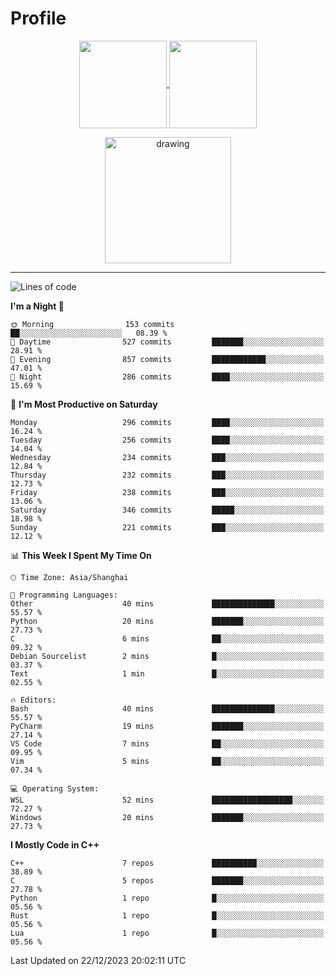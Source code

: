 # Profile

<p align="center">
  <a href="https://github.com/SourVoice">
    <img
      align="center"
      height="140em"
      src="https://github-readme-stats.vercel.app/api?username=SourVoice&show_icons=true&include_all_commits=true&count_private=true&theme=tokyonight"
    />
  </a>
  <a href="https://github.com/SourVoice">
    <img
      align="center"
      height="140em"
      src="https://github-readme-stats.vercel.app/api/top-langs/?username=SourVoice&show_icons=true&include_all_commits=true&count_private=true&layout=compact&theme=tokyonight"
    />
  </a>
</p>

<p align="center">
   <a href="https://github.com/SourVoice">
    <img
      align="center"
      height="202em"
      alt="drawing"
      src="https://activity-graph.herokuapp.com/graph?username=SourVoice&theme=react-dark"
    />
  </a>
</p>

---
<!--START_SECTION:waka-->
![Lines of code](https://img.shields.io/badge/From%20Hello%20World%20I%27ve%20Written-1.6%20million%20lines%20of%20code-blue)

**I'm a Night 🦉** 

```text
🌞 Morning                153 commits         ██░░░░░░░░░░░░░░░░░░░░░░░   08.39 % 
🌆 Daytime                527 commits         ███████░░░░░░░░░░░░░░░░░░   28.91 % 
🌃 Evening                857 commits         ████████████░░░░░░░░░░░░░   47.01 % 
🌙 Night                  286 commits         ████░░░░░░░░░░░░░░░░░░░░░   15.69 % 
```
📅 **I'm Most Productive on Saturday** 

```text
Monday                   296 commits         ████░░░░░░░░░░░░░░░░░░░░░   16.24 % 
Tuesday                  256 commits         ████░░░░░░░░░░░░░░░░░░░░░   14.04 % 
Wednesday                234 commits         ███░░░░░░░░░░░░░░░░░░░░░░   12.84 % 
Thursday                 232 commits         ███░░░░░░░░░░░░░░░░░░░░░░   12.73 % 
Friday                   238 commits         ███░░░░░░░░░░░░░░░░░░░░░░   13.06 % 
Saturday                 346 commits         █████░░░░░░░░░░░░░░░░░░░░   18.98 % 
Sunday                   221 commits         ███░░░░░░░░░░░░░░░░░░░░░░   12.12 % 
```


📊 **This Week I Spent My Time On** 

```text
🕑︎ Time Zone: Asia/Shanghai

💬 Programming Languages: 
Other                    40 mins             ██████████████░░░░░░░░░░░   55.57 % 
Python                   20 mins             ███████░░░░░░░░░░░░░░░░░░   27.73 % 
C                        6 mins              ██░░░░░░░░░░░░░░░░░░░░░░░   09.32 % 
Debian Sourcelist        2 mins              █░░░░░░░░░░░░░░░░░░░░░░░░   03.37 % 
Text                     1 min               █░░░░░░░░░░░░░░░░░░░░░░░░   02.55 % 

🔥 Editors: 
Bash                     40 mins             ██████████████░░░░░░░░░░░   55.57 % 
PyCharm                  19 mins             ███████░░░░░░░░░░░░░░░░░░   27.14 % 
VS Code                  7 mins              ██░░░░░░░░░░░░░░░░░░░░░░░   09.95 % 
Vim                      5 mins              ██░░░░░░░░░░░░░░░░░░░░░░░   07.34 % 

💻 Operating System: 
WSL                      52 mins             ██████████████████░░░░░░░   72.27 % 
Windows                  20 mins             ███████░░░░░░░░░░░░░░░░░░   27.73 % 
```

**I Mostly Code in C++** 

```text
C++                      7 repos             ██████████░░░░░░░░░░░░░░░   38.89 % 
C                        5 repos             ███████░░░░░░░░░░░░░░░░░░   27.78 % 
Python                   1 repo              █░░░░░░░░░░░░░░░░░░░░░░░░   05.56 % 
Rust                     1 repo              █░░░░░░░░░░░░░░░░░░░░░░░░   05.56 % 
Lua                      1 repo              █░░░░░░░░░░░░░░░░░░░░░░░░   05.56 % 
```




 Last Updated on 22/12/2023 20:02:11 UTC
<!--END_SECTION:waka-->
